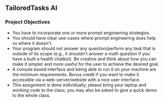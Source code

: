## TailoredTasks AI
### Project Objectives
- You have to incorporate one or more prompt engineering strategies.
- You should have clear use-cases where prompt engineering does help vs where
  it doesn't.
- Your program should not answer any question/perform any task that is outside
of its scope (e.g., it shouldn't answer a math question if you have a built a
health chatbot). Be creative and think about how you can make it simpler and
more useful for the user to achieve the desired goal. 
- A console based interface and being able to run it on your machine are the
minimum requirements. Bonus credit if you want to make it accessible via a
web-server/website with a nice user interface. 
- This assignment is done individually; please bring your laptop and working
code to the class; you may also be asked to give a quick demo to the whole
class.
